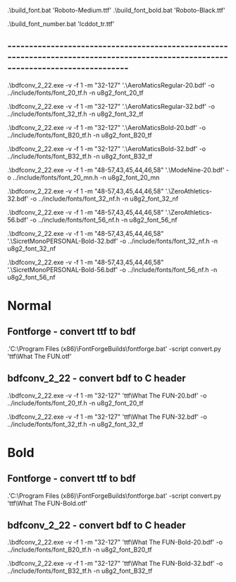 
.\build_font.bat 'Roboto-Medium.ttf'
.\build_font_bold.bat 'Roboto-Black.ttf'

.\build_font_number.bat 'lcddot_tr.ttf'





## ----------------------------------------------------------------------------------------------------------------------------------
.\bdfconv_2_22.exe -v -f 1 -m "32-127" '.\AeroMaticsRegular-20.bdf' -o ../include/fonts/font_20_tf.h  -n u8g2_font_20_tf

.\bdfconv_2_22.exe -v -f 1 -m "32-127" '.\AeroMaticsRegular-32.bdf' -o ../include/fonts/font_32_tf.h  -n u8g2_font_32_tf

.\bdfconv_2_22.exe -v -f 1 -m "32-127" '.\AeroMaticsBold-20.bdf' -o ../include/fonts/font_B20_tf.h  -n u8g2_font_B20_tf

.\bdfconv_2_22.exe -v -f 1 -m "32-127" '.\AeroMaticsBold-32.bdf' -o ../include/fonts/font_B32_tf.h  -n u8g2_font_B32_tf

.\bdfconv_2_22.exe -v -f 1 -m "48-57,43,45,44,46,58" '.\ModeNine-20.bdf' -o ../include/fonts/font_20_mn.h  -n u8g2_font_20_mn

.\bdfconv_2_22.exe -v -f 1 -m "48-57,43,45,44,46,58" '.\ZeroAthletics-32.bdf' -o ../include/fonts/font_32_nf.h  -n u8g2_font_32_nf

.\bdfconv_2_22.exe -v -f 1 -m "48-57,43,45,44,46,58" '.\ZeroAthletics-56.bdf' -o ../include/fonts/font_56_nf.h  -n u8g2_font_56_nf






.\bdfconv_2_22.exe -v -f 1 -m "48-57,43,45,44,46,58" '.\SicretMonoPERSONAL-Bold-32.bdf' -o ../include/fonts/font_32_nf.h  -n u8g2_font_32_nf

.\bdfconv_2_22.exe -v -f 1 -m "48-57,43,45,44,46,58" '.\SicretMonoPERSONAL-Bold-56.bdf' -o ../include/fonts/font_56_nf.h  -n u8g2_font_56_nf


# Normal
## Fontforge - convert ttf to bdf

.'C:\Program Files (x86)\FontForgeBuilds\fontforge.bat' -script convert.py 'ttf\What The FUN.otf'

## bdfconv_2_22 - convert bdf to C header

.\bdfconv_2_22.exe -v -f 1 -m "32-127" 'ttf\What The FUN-20.bdf' -o ../include/fonts/font_20_tf.h  -n u8g2_font_20_tf

.\bdfconv_2_22.exe -v -f 1 -m "32-127" 'ttf\What The FUN-32.bdf' -o ../include/fonts/font_32_tf.h  -n u8g2_font_32_tf


# Bold
## Fontforge - convert ttf to bdf

.'C:\Program Files (x86)\FontForgeBuilds\fontforge.bat' -script convert.py 'ttf\What The FUN-Bold.otf'

## bdfconv_2_22 - convert bdf to C header

.\bdfconv_2_22.exe -v -f 1 -m "32-127" 'ttf\What The FUN-Bold-20.bdf' -o ../include/fonts/font_B20_tf.h  -n u8g2_font_B20_tf

.\bdfconv_2_22.exe -v -f 1 -m "32-127" 'ttf\What The FUN-Bold-32.bdf' -o ../include/fonts/font_B32_tf.h  -n u8g2_font_B32_tf
